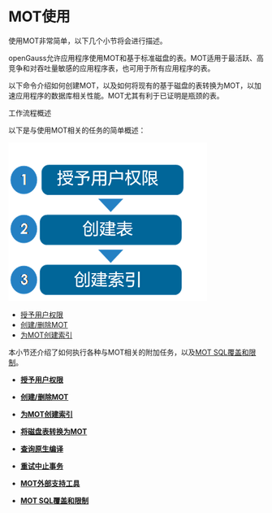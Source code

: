 # MOT使用

使用MOT非常简单，以下几个小节将会进行描述。

openGauss允许应用程序使用MOT和基于标准磁盘的表。MOT适用于最活跃、高竞争和对吞吐量敏感的应用程序表，也可用于所有应用程序的表。

以下命令介绍如何创建MOT，以及如何将现有的基于磁盘的表转换为MOT，以加速应用程序的数据库相关性能。MOT尤其有利于已证明是瓶颈的表。

工作流程概述

以下是与使用MOT相关的任务的简单概述：

![](figures/zh-cn_image_0280525209.png)

-   [授予用户权限](授予用户权限.md)
-   [创建/删除MOT](创建-删除MOT.md)
-   [为MOT创建索引](为MOT创建索引.md)

本小节还介绍了如何执行各种与MOT相关的附加任务，以及[MOT SQL覆盖和限制](MOT-SQL覆盖和限制.md)。

-   **[授予用户权限](授予用户权限.md)**

-   **[创建/删除MOT](创建-删除MOT.md)**

-   **[为MOT创建索引](为MOT创建索引.md)**

-   **[将磁盘表转换为MOT](将磁盘表转换为MOT.md)**

-   **[查询原生编译](查询原生编译.md)**

-   **[重试中止事务](重试中止事务.md)**

-   **[MOT外部支持工具](MOT外部支持工具.md)**

-   **[MOT SQL覆盖和限制](MOT-SQL覆盖和限制.md)**

